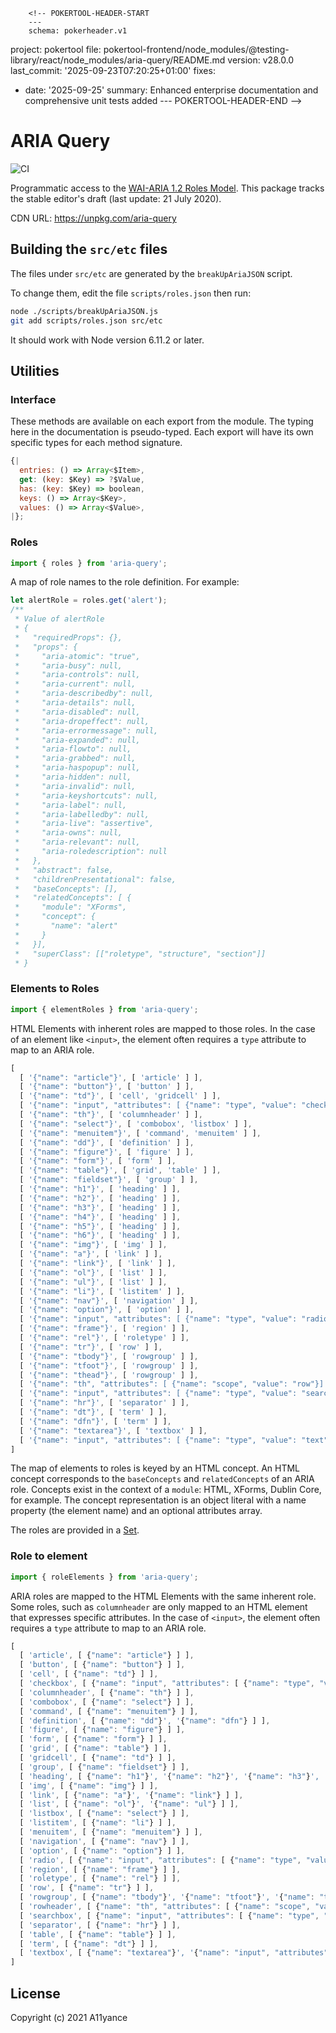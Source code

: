         <!-- POKERTOOL-HEADER-START
        ---
        schema: pokerheader.v1
project: pokertool
file: pokertool-frontend/node_modules/@testing-library/react/node_modules/aria-query/README.md
version: v28.0.0
last_commit: '2025-09-23T07:20:25+01:00'
fixes:
- date: '2025-09-25'
  summary: Enhanced enterprise documentation and comprehensive unit tests added
        ---
        POKERTOOL-HEADER-END -->
# ARIA Query

![CI](https://github.com/A11yance/aria-query/workflows/CI/badge.svg)

Programmatic access to the [WAI-ARIA 1.2 Roles Model](https://raw.githack.com/w3c/aria/stable/#roles).
This package tracks the stable editor's draft (last update: 21 July 2020).

CDN URL: <https://unpkg.com/aria-query>

## Building the `src/etc` files

The files under `src/etc` are generated by the `breakUpAriaJSON` script.

To change them, edit the file `scripts/roles.json` then run:

```bash
node ./scripts/breakUpAriaJSON.js
git add scripts/roles.json src/etc
```

It should work with Node version 6.11.2 or later.

## Utilities

### Interface

These methods are available on each export from the module. The typing here in the documentation is pseudo-typed. Each export will have its own specific types for each method signature.

```javascript
{|
  entries: () => Array<$Item>,
  get: (key: $Key) => ?$Value,
  has: (key: $Key) => boolean,
  keys: () => Array<$Key>,
  values: () => Array<$Value>,
|};
```

### Roles

```javascript
import { roles } from 'aria-query';
```

A map of role names to the role definition. For example:

```javascript
let alertRole = roles.get('alert');
/**
 * Value of alertRole
 * {
 *   "requiredProps": {},
 *   "props": {
 *     "aria-atomic": "true",
 *     "aria-busy": null,
 *     "aria-controls": null,
 *     "aria-current": null,
 *     "aria-describedby": null,
 *     "aria-details": null,
 *     "aria-disabled": null,
 *     "aria-dropeffect": null,
 *     "aria-errormessage": null,
 *     "aria-expanded": null,
 *     "aria-flowto": null,
 *     "aria-grabbed": null,
 *     "aria-haspopup": null,
 *     "aria-hidden": null,
 *     "aria-invalid": null,
 *     "aria-keyshortcuts": null,
 *     "aria-label": null,
 *     "aria-labelledby": null,
 *     "aria-live": "assertive",
 *     "aria-owns": null,
 *     "aria-relevant": null,
 *     "aria-roledescription": null
 *   },
 *   "abstract": false,
 *   "childrenPresentational": false,
 *   "baseConcepts": [],
 *   "relatedConcepts": [ {
 *     "module": "XForms",
 *     "concept": {
 *       "name": "alert"
 *     }
 *   }],
 *   "superClass": [["roletype", "structure", "section"]]
 * }
```

### Elements to Roles

```javascript
import { elementRoles } from 'aria-query';
```

HTML Elements with inherent roles are mapped to those roles. In the case of an element like `<input>`, the element often requires a `type` attribute to map to an ARIA role.

```javascript
[
  [ '{"name": "article"}', [ 'article' ] ],
  [ '{"name": "button"}', [ 'button' ] ],
  [ '{"name": "td"}', [ 'cell', 'gridcell' ] ],
  [ '{"name": "input", "attributes": [ {"name": "type", "value": "checkbox"}] }', [ 'checkbox' ] ],
  [ '{"name": "th"}', [ 'columnheader' ] ],
  [ '{"name": "select"}', [ 'combobox', 'listbox' ] ],
  [ '{"name": "menuitem"}', [ 'command', 'menuitem' ] ],
  [ '{"name": "dd"}', [ 'definition' ] ],
  [ '{"name": "figure"}', [ 'figure' ] ],
  [ '{"name": "form"}', [ 'form' ] ],
  [ '{"name": "table"}', [ 'grid', 'table' ] ],
  [ '{"name": "fieldset"}', [ 'group' ] ],
  [ '{"name": "h1"}', [ 'heading' ] ],
  [ '{"name": "h2"}', [ 'heading' ] ],
  [ '{"name": "h3"}', [ 'heading' ] ],
  [ '{"name": "h4"}', [ 'heading' ] ],
  [ '{"name": "h5"}', [ 'heading' ] ],
  [ '{"name": "h6"}', [ 'heading' ] ],
  [ '{"name": "img"}', [ 'img' ] ],
  [ '{"name": "a"}', [ 'link' ] ],
  [ '{"name": "link"}', [ 'link' ] ],
  [ '{"name": "ol"}', [ 'list' ] ],
  [ '{"name": "ul"}', [ 'list' ] ],
  [ '{"name": "li"}', [ 'listitem' ] ],
  [ '{"name": "nav"}', [ 'navigation' ] ],
  [ '{"name": "option"}', [ 'option' ] ],
  [ '{"name": "input", "attributes": [ {"name": "type", "value": "radio"}] }', [ 'radio' ] ],
  [ '{"name": "frame"}', [ 'region' ] ],
  [ '{"name": "rel"}', [ 'roletype' ] ],
  [ '{"name": "tr"}', [ 'row' ] ],
  [ '{"name": "tbody"}', [ 'rowgroup' ] ],
  [ '{"name": "tfoot"}', [ 'rowgroup' ] ],
  [ '{"name": "thead"}', [ 'rowgroup' ] ],
  [ '{"name": "th", "attributes": [ {"name": "scope", "value": "row"}] }', [ 'rowheader' ] ],
  [ '{"name": "input", "attributes": [ {"name": "type", "value": "search"}] }', [ 'searchbox' ] ],
  [ '{"name": "hr"}', [ 'separator' ] ],
  [ '{"name": "dt"}', [ 'term' ] ],
  [ '{"name": "dfn"}', [ 'term' ] ],
  [ '{"name": "textarea"}', [ 'textbox' ] ],
  [ '{"name": "input", "attributes": [ {"name": "type", "value": "text"}] }', [ 'textbox' ] ],
]
```

The map of elements to roles is keyed by an HTML concept. An HTML concept corresponds to the `baseConcepts` and `relatedConcepts` of an ARIA role. Concepts exist in the context of a `module`: HTML, XForms, Dublin Core, for example.  The concept representation is an object literal with a name property (the element name) and an optional attributes array.

The roles are provided in a [Set](https://developer.mozilla.org/en-US/docs/Web/JavaScript/Reference/Global_Objects/Set).

### Role to element

```javascript
import { roleElements } from 'aria-query';
```

ARIA roles are mapped to the HTML Elements with the same inherent role. Some roles, such as `columnheader` are only mapped to an HTML element that expresses specific attributes. In the case of `<input>`, the element often requires a `type` attribute to map to an ARIA role.

```javascript
[
  [ 'article', [ {"name": "article"} ] ],
  [ 'button', [ {"name": "button"} ] ],
  [ 'cell', [ {"name": "td"} ] ],
  [ 'checkbox', [ {"name": "input", "attributes": [ {"name": "type", "value": "checkbox"}] } ] ],
  [ 'columnheader', [ {"name": "th"} ] ],
  [ 'combobox', [ {"name": "select"} ] ],
  [ 'command', [ {"name": "menuitem"} ] ],
  [ 'definition', [ {"name": "dd"}', '{"name": "dfn"} ] ],
  [ 'figure', [ {"name": "figure"} ] ],
  [ 'form', [ {"name": "form"} ] ],
  [ 'grid', [ {"name": "table"} ] ],
  [ 'gridcell', [ {"name": "td"} ] ],
  [ 'group', [ {"name": "fieldset"} ] ],
  [ 'heading', [ {"name": "h1"}', '{"name": "h2"}', '{"name": "h3"}', '{"name": "h4"}',  '{"name": "h5"}', '{"name": "h6"} ] ],
  [ 'img', [ {"name": "img"} ] ],
  [ 'link', [ {"name": "a"}', '{"name": "link"} ] ],
  [ 'list', [ {"name": "ol"}', '{"name": "ul"} ] ],
  [ 'listbox', [ {"name": "select"} ] ],
  [ 'listitem', [ {"name": "li"} ] ],
  [ 'menuitem', [ {"name": "menuitem"} ] ],
  [ 'navigation', [ {"name": "nav"} ] ],
  [ 'option', [ {"name": "option"} ] ],
  [ 'radio', [ {"name": "input", "attributes": [ {"name": "type", "value": "radio"}] } ] ],
  [ 'region', [ {"name": "frame"} ] ],
  [ 'roletype', [ {"name": "rel"} ] ],
  [ 'row', [ {"name": "tr"} ] ],
  [ 'rowgroup', [ {"name": "tbody"}', '{"name": "tfoot"}', '{"name": "thead"} ] ],
  [ 'rowheader', [ {"name": "th", "attributes": [ {"name": "scope", "value": "row"}] }, {"name": "th", "attributes": [ {"name": "scope", "value": "rowgroup"}] } ] ],
  [ 'searchbox', [ {"name": "input", "attributes": [ {"name": "type", "value": "search"}] } ] ],
  [ 'separator', [ {"name": "hr"} ] ],
  [ 'table', [ {"name": "table"} ] ],
  [ 'term', [ {"name": "dt"} ] ],
  [ 'textbox', [ {"name": "textarea"}', '{"name": "input", "attributes": [ {"name": "type", "value": "text"}] } ] ],
]
```

## License

Copyright (c) 2021 A11yance
